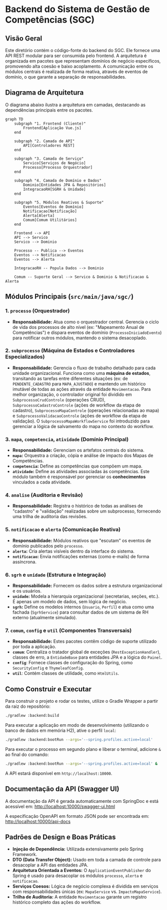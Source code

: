 # Backend do Sistema de Gestão de Competências (SGC)

## Visão Geral
Este diretório contém o código-fonte do backend do SGC. Ele fornece uma API REST modular para ser consumida pelo frontend. A arquitetura é organizada em pacotes que representam domínios de negócio específicos, promovendo alta coesão e baixo acoplamento. A comunicação entre os módulos centrais é realizada de forma reativa, através de eventos de domínio, o que garante a separação de responsabilidades.

## Diagrama de Arquitetura
O diagrama abaixo ilustra a arquitetura em camadas, destacando as dependências principais entre os pacotes.

```mermaid
graph TD
    subgraph "1. Frontend (Cliente)"
        Frontend[Aplicação Vue.js]
    end

    subgraph "2. Camada de API"
        API[Controladores REST]
    end

    subgraph "3. Camada de Serviço"
        Servico[Serviços de Negócio]
        Processo[Processo Orquestrador]
    end

    subgraph "4. Camada de Domínio e Dados"
        Dominio[Entidades JPA & Repositórios]
        IntegracaoRH[SGRH & Unidade]
    end

    subgraph "5. Módulos Reativos & Suporte"
        Eventos[Eventos de Domínio]
        Notificacao[Notificação]
        Alerta[Alerta]
        Comum[Comum Utilitários]
    end

    Frontend --> API
    API --> Servico
    Servico --> Dominio

    Processo -- Publica --> Eventos
    Eventos --> Notificacao
    Eventos --> Alerta

    IntegracaoRH -- Popula Dados --> Dominio

    Comum -- Suporte Geral --> Servico & Dominio & Notificacao & Alerta
```

## Módulos Principais (`src/main/java/sgc/`)

### 1. `processo` (Orquestrador)
- **Responsabilidade:** Atua como o orquestrador central. Gerencia o ciclo de vida dos processos de alto nível (ex: "Mapeamento Anual de Competências") e dispara eventos de domínio (`ProcessoIniciadoEvento`) para notificar outros módulos, mantendo o sistema desacoplado.

### 2. `subprocesso` (Máquina de Estados e Controladores Especializados)
- **Responsabilidade:** Gerencia o fluxo de trabalho detalhado para cada unidade organizacional. Funciona como uma **máquina de estados**, transitando as tarefas entre diferentes situações (ex: de `PENDENTE_CADASTRO` para `MAPA_AJUSTADO`) e mantendo um histórico imutável de todas as ações através da entidade `Movimentacao`. Para melhor organização, o controlador original foi dividido em `SubprocessoCrudControle` (operações CRUD), `SubprocessoCadastroControle` (ações de workflow da etapa de cadastro), `SubprocessoMapaControle` (operações relacionadas ao mapa) e `SubprocessoValidacaoControle` (ações de workflow da etapa de validação). O `SubprocessoMapaWorkflowService` foi introduzido para gerenciar a lógica de salvamento do mapa no contexto do workflow.

### 3. `mapa`, `competencia`, `atividade` (Domínio Principal)
- **Responsabilidade:** Gerenciam os artefatos centrais do sistema.
- **`mapa`:** Orquestra a criação, cópia e análise de impacto dos Mapas de Competências.
- **`competencia`:** Define as competências que compõem um mapa.
- **`atividade`:** Define as atividades associadas às competências. Este módulo também é responsável por gerenciar os **conhecimentos** vinculados a cada atividade.

### 4. `analise` (Auditoria e Revisão)
- **Responsabilidade:** Registra o histórico de todas as análises de "cadastro" e "validação" realizadas sobre um subprocesso, fornecendo uma trilha de auditoria das revisões.

### 5. `notificacao` e `alerta` (Comunicação Reativa)
- **Responsabilidade:** Módulos reativos que "escutam" os eventos de domínio publicados pelo `processo`.
- **`alerta`:** Cria alertas visíveis dentro da interface do sistema.
- **`notificacao`:** Envia notificações externas (como e-mails) de forma assíncrona.

### 6. `sgrh` e `unidade` (Estrutura e Integração)
- **Responsabilidade:** Fornecem os dados sobre a estrutura organizacional e os usuários.
- **`unidade`:** Modela a hierarquia organizacional (secretarias, seções, etc.). É apenas um modelo de dados, sem lógica de negócio.
- **`sgrh`:** Define os modelos internos (`Usuario`, `Perfil`) e atua como uma fachada (`SgrhService`) para consultar dados de um sistema de RH externo (atualmente simulado).

### 7. `comum`, `config` e `util` (Componentes Transversais)
- **Responsabilidade:** Estes pacotes contêm código de suporte utilizado por toda a aplicação.
- **`comum`**: Centraliza o tratador global de exceções (`RestExceptionHandler`), classes de erro, a `EntidadeBase` para entidades JPA e a lógica do `Painel`.
- **`config`**: Fornece classes de configuração do Spring, como `SecurityConfig` e `ThymeleafConfig`.
- **`util`**: Contém classes de utilidade, como `HtmlUtils`.

## Como Construir e Executar
Para construir o projeto e rodar os testes, utilize o Gradle Wrapper a partir da raiz do repositório:
```bash
./gradlew :backend:build
```

Para executar a aplicação em modo de desenvolvimento (utilizando o banco de dados em memória H2), ative o perfil `local`:

```bash
./gradlew :backend:bootRun --args='--spring.profiles.active=local'
```

Para executar o processo em segundo plano e liberar o terminal, adicione `&` ao final do comando:

```bash
./gradlew :backend:bootRun --args='--spring.profiles.active=local' &
```

A API estará disponível em `http://localhost:10000`.

## Documentação da API (Swagger UI)
A documentação da API é gerada automaticamente com SpringDoc e está acessível em:
[http://localhost:10000/swagger-ui.html](http://localhost:10000/swagger-ui.html)

A especificação OpenAPI em formato JSON pode ser encontrada em:
[http://localhost:10000/api-docs](http://localhost:10000/api-docs)

## Padrões de Design e Boas Práticas
- **Injeção de Dependência:** Utilizada extensivamente pelo Spring Framework.
- **DTO (Data Transfer Object):** Usado em toda a camada de controle para desacoplar a API das entidades JPA.
- **Arquitetura Orientada a Eventos:** O `ApplicationEventPublisher` do Spring é usado para desacoplar os módulos `processo`, `alerta` e `notificacao`.
- **Serviços Coesos:** Lógica de negócio complexa é dividida em serviços com responsabilidades únicas (ex: `MapaService` vs. `ImpactoMapaService`).
- **Trilha de Auditoria:** A entidade `Movimentacao` garante um registro histórico completo das ações do workflow.